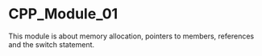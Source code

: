 # CPP_Module_01
This module is about memory allocation, pointers to members, references and the switch statement.
